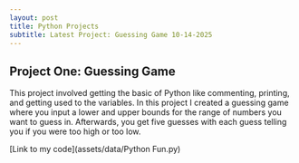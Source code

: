 ```yaml
---
layout: post
title: Python Projects
subtitle: Latest Project: Guessing Game 10-14-2025
---
```



## Project One: Guessing Game
This project involved getting the basic of Python like commenting, printing, and getting used to the variables. In this project I created a guessing game where you input a lower and upper bounds for the range of numbers you want to guess in. Afterwards, you get five guesses with each guess telling you if you were too high or too low.

[Link to my code](assets/data/Python Fun.py)

